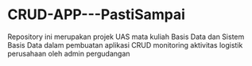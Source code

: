 # CRUD-APP---PastiSampai
Repository ini merupakan projek UAS mata kuliah Basis Data dan Sistem Basis Data dalam pembuatan aplikasi CRUD monitoring aktivitas logistik perusahaan oleh admin pergudangan 
